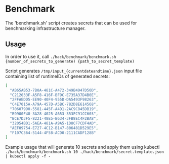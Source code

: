# Benchmark
The 'benchmark.sh' script creates secrets that can be used for benchmarking infrastructure manager.

## Usage

In order to use it, call `./hack/benchmark/benchmark.sh {number_of_secrets_to_generate) {path_to_secret_template)`

Script generates `/tmp/input_{currentdateandtime}.json` input file containing list of runtimeIDs of generated secrets:
``` json
[
  "AB65AB53-7B0A-481C-A472-349B4947D50D",
  "C212033F-A5F8-416F-BF9C-E735A37D4B0E",
  "2FFAEDD5-EE90-40F4-955D-DA5493F98263",
  "C4E7015A-A79A-457D-A5BC-782D8E614568",
  "70607990-5581-445F-A4D1-2AC9C845DB19",
  "B9900F40-3A28-4025-A653-353FC91CC603",
  "BCE7D3F5-8221-48E5-B634-3FB8EC4F2BA8",
  "32054BD1-5AEA-481A-A9A5-1D8CF7CDF4AD",
  "AEF09754-E727-4C12-B147-806481D529E5",
  "F107C364-5144-4F58-ACD0-2111CADF128B"
]
```

Example usage that will generate 10 secrets and apply them using kubectl `./hack/benchmark/benchmark.sh 10 ./hack/benchmark/secret.template.json | kubectl apply -f -`
